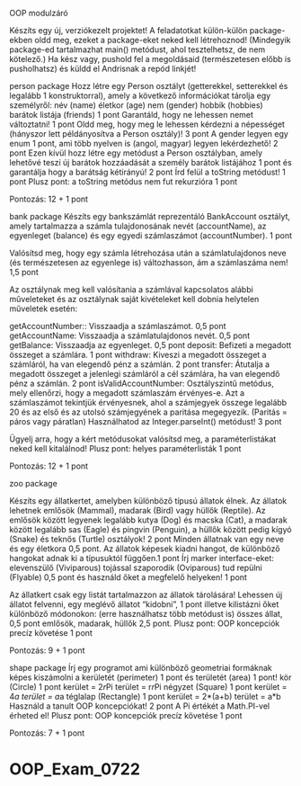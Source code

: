 OOP modulzáró

Készíts egy új, verziókezelt projektet!
A feladatotkat külön-külön package-ekben oldd meg, ezeket a package-eket neked kell létrehoznod! (Mindegyik package-ed tartalmazhat main() metódust, ahol tesztelhetsz, de nem kötelező.)
Ha kész vagy, pushold fel a megoldásaid (természetesen előbb is pusholhatsz) és küldd el Andrisnak a repód linkjét!

person package
Hozz létre egy Person osztályt (getterekkel, setterekkel és legalább 1 konstruktorral), amely a következő információkat tárolja egy személyről:
név (name)
életkor (age)
nem (gender)
hobbik (hobbies)
barátok listája (friends)
1 pont 
Garantáld, hogy ne lehessen nemet változtatni! 1 pont
Oldd meg, hogy meg le lehessen kérdezni a népességet (hányszor lett példányosítva a Person osztály)! 3 pont
A gender legyen egy enum 1 pont, ami több nyelven is (angol, magyar) legyen lekérdezhető! 2 pont
Ezen kívül hozz létre egy metódust a Person osztályban, amely lehetővé teszi új barátok hozzáadását a személy barátok listájához 1 pont  és garantálja hogy a barátság kétirányú! 2 pont
Írd felül a toString metódust! 1 pont 
Plusz pont: a toString metódus nem fut rekurzióra 1 pont


Pontozás: 12 + 1 pont 

bank package
Készíts egy bankszámlát reprezentáló BankAccount osztályt, amely tartalmazza a számla tulajdonosának nevét (accountName), az egyenleget (balance) és egy egyedi számlaszámot (accountNumber). 1 pont

Valósítsd meg, hogy egy számla létrehozása után a számlatulajdonos neve (és természetesen az egyenlege is) változhasson, ám a számlaszáma nem! 1,5 pont


Az osztálynak meg kell valósítania a számlával kapcsolatos alábbi műveleteket és az osztálynak saját kivételeket kell dobnia helytelen műveletek esetén:

getAccountNumber:: Visszaadja a számlaszámot. 0,5 pont
getAccountName: Visszaadja a számlatulajdonos nevét. 0,5 pont
getBalance: Visszaadja az egyenleget. 0,5 pont
deposit: Befizeti a megadott összeget a számlára. 1 pont
withdraw: Kiveszi a megadott összeget a számláról, ha van elegendő pénz a számlán. 2 pont
transfer: Átutalja a megadott összeget a jelenlegi számláról a cél számlára, ha van elegendő pénz a számlán. 2 pont
isValidAccountNumber: Osztályszintű metódus, mely ellenőrzi, hogy a megadott számlaszám érvényes-e. Azt a számlaszámot tekintjük érvényesnek, ahol a számjegyek összege legalább 20 és az első és az utolsó számjegyének a paritása megegyezik. (Paritás = páros vagy páratlan) Használhatod az Integer.parseInt() metódust! 3 pont

Ügyelj arra, hogy a kért metódusokat valósítsd meg, a paraméterlistákat neked kell kitalálnod!
Plusz pont: helyes paraméterlisták 1 pont

Pontozás: 12 + 1 pont

zoo package

Készíts egy állatkertet, amelyben különböző típusú állatok élnek. Az állatok lehetnek emlősök (Mammal), madarak (Bird) vagy hüllők (Reptile). 
Az emlősök között legyenek legalább kutya (Dog) és macska (Cat), a madarak között legalább sas (Eagle) és pingvin (Penguin), a hüllők között pedig kígyó (Snake) és teknős (Turtle) osztályok! 2 pont
Minden állatnak van egy neve és egy életkora 0,5 pont. Az állatok képesek kiadni hangot, de különböző hangokat adnak ki a típusuktól függően.1 pont
Írj marker interface-eket:
elevenszülő (Viviparous)
tojással szaporodik (Oviparous)
tud repülni (Flyable) 0,5 pont
és használd őket a megfelelő helyeken! 1 pont

Az állatkert csak egy listát tartalmazzon az állatok tárolására! Lehessen új állatot felvenni, egy meglévő állatot “kidobni”, 1 pont illetve kilistázni őket különböző módonokon: (erre használhatsz több metódust is) összes állat, 0,5 pont emlősök, madarak, hüllők 2,5 pont.
Plusz pont: OOP koncepciók precíz követése 1 pont


Pontozás: 9 + 1 pont


shape package
Írj egy programot ami különböző geometriai formáknak képes kiszámolni a kerületét (perimeter) 1 pont és területét (area) 1 pont!
kör (Circle) 1 pont
kerület = 2*r*Pi
terület = r*r*Pi
négyzet (Square) 1 pont
kerület = 4*a
terület = a*a 
téglalap (Rectangle) 1 pont
kerület = 2*(a+b)
terület = a*b
Használd a tanult OOP koncepciókat! 2 pont
A Pi értékét a Math.PI-vel érheted el!
Plusz pont: OOP koncepciók precíz követése 1 pont

Pontozás: 7 + 1 pont
# OOP_Exam_0722
